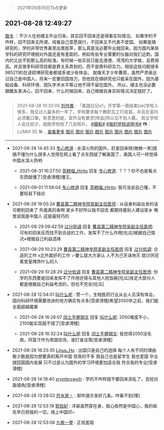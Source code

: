 > 2021年09月05日15点更新
<link rel="stylesheet" href="https://cdn.jsdelivr.net/gh/taotie6/sampleJSON@main/css/photo_show.css">


 ## 2021-08-28 12:49:27 

 [㪚木](https://www.coolapk.com/feed/29587838?shareKey=YzM0ZDRmMDlmNjg3NjEzMTc4MzM~) ：不少人在劝楼主毕业归来。其实回不回来还是得看实际情况。
如果学的不咋样，回不回来无所谓，纯看自己意愿就行，不回来又不代表不爱国。
如果是搞研究的，学的非常优秀甚至出类拔萃，那么真是没必要毕业就回来。因为国内某些学科的研究环境相对外面还是有差距的，例如有些专业需要的仪器对我们近韵<!--break-->，国内的又达不到那么高的标准。有时候一些实验只能去港港、湾湾的大学做，且费用高。并且很多科研项目都是靠关系弄到的，而不是靠科研实力。相信这些问题很多985211的在读硕博研究者都或多或少有体会。
就像天才少年曹原，虽然严肃表达过自己是中国人，将来一定要回国效力，但他现在搞研究也只能呆在国外，因为基础设备、科研环境、团队学术水平等让他不得不留在国外。
所以，楼主也没必要跟酷友表决心，回不回来，什么时候回来，自己根据自身实际情况决定就好了。 

<div class="album">
<img class="img-item" src="" />
</div>

> 2021-08-28 10:32:05 
> [刘作鳳](https://www.coolapk.com/feed/29584657?shareKey=ZTUzOTMxNGVkZGNhNjEzMTc4MzM~) : 「美国日记α1」开学第一周结束[ok]学校人很多，我见过人最多的一年了。学校要求每个教职员工打疫苗，并且在室内必须戴口罩。有意思的是，室外没有要求[喷血]所以见不到人戴。  周五学校人会比较少，就跑学校拍了几张照片。 <a class="feed-link-tag" href="/t/摄影?type=0">#摄影#</a> <a class="feed-link-tag" href="/t/我的学校说明书?type=0">#我的学校说明书#</a> 📷：LUMIX S5 🛠️... <a href="">查看更多</a> 
[图片](http://image.coolapk.com/feed/2021/0828/10/3624736_51f52fc7_7908_9224@2000x3000.jpeg)
[图片](http://image.coolapk.com/feed/2021/0828/10/3624736_5fec69cc_7908_9226@1967x2951.jpeg)
[图片](http://image.coolapk.com/feed/2021/0828/10/3624736_7abc76a3_7908_9228@2000x3000.jpeg)
[图片](http://image.coolapk.com/feed/2021/0828/10/3624736_713e9236_7908_923@1940x2909.jpeg)
[图片](http://image.coolapk.com/feed/2021/0828/10/3624736_5fd7f083_7908_9232@3000x2000.jpeg)
[图片](http://image.coolapk.com/feed/2021/0828/10/3624736_3942117e_7908_9234@2000x3000.jpeg)
[图片](http://image.coolapk.com/feed/2021/0828/10/3624736_a24297b0_7908_9236@2000x3000.jpeg)
[图片](http://image.coolapk.com/feed/2021/0828/10/3624736_e8be2f6c_7908_9238@1903x2855.jpeg)
[图片](http://image.coolapk.com/feed/2021/0828/10/3624736_56e53e01_7908_924@1974x2961.jpeg)

 ------- 

- 2021-08-28 14:45:33 [专心修道](uid=3218687) : 水深火热的国外，赶紧回来呀[微微一笑]就搞不懂为什么很多人觉得在网上看了点东西就了解美国了，美国人可一样觉得中国水深火热哟 

    - 2021-08-31 16:27:50 [茶糕喵_Hirito](uid=892986) 回复 [专心修道](uid=3218687): ？？？你不也是看点东西就懂了[受虐滑稽]懂王。 

    - 2021-09-01 11:58:04 [专心修道](uid=3218687) 回复 [茶糕喵_Hirito](uid=892986): 我可没说自己懂，不要轻易下结论 

- 2021-08-28 19:05:24 [曹县第二精神专院吴副主任医师](uid=9847309) : 从自身利益出发的话  可都别回来了   外面真的香啊
家乡不好所以我不回去   都期待着别人建设家乡 嘴里说我是中国人 这是最轻巧的 

    - 2021-08-29 09:42:59 [过分低调](uid=2099377) 回复 [曹县第二精神专院吴副主任医师](uid=9847309): 可有的回来反而找不到合适的工作，发挥不了什么作用[吃瓜]根据自己情况≠根据自己利益选择 

    - 2021-08-29 10:23:29 [曹县第二精神专院吴副主任医师](uid=9847309) 回复 [过分低调](uid=2099377): 合适的工作 x比外面好的工作 ✓要么就大方承认 人不为己天诛地灭  就讨厌冠冕堂皇掩饰什么的人 

    - 2021-08-29 10:28:29 [过分低调](uid=2099377) 回复 [曹县第二精神专院吴副主任医师](uid=9847309): 你学的东西要是回来发挥不了作用还得与其他人抢饭碗[吃瓜]肯定大部分人都是根据自己利益考虑的，但也不完全[吃瓜] 

- 2021-08-28 12:54:01 [叫什么呢](uid=860840) : 赞一个，生物医药行业从业人员深有体会，国内科研环境需要改进的地方确实有点多[受虐滑稽]希望2050年之前，我们能全面超越霉果 

    - 2021-08-28 16:26:07 [闰土手握钢叉](uid=3177928) 回复 [叫什么呢](uid=860840): 2050难度不小，2100能实现就不错了[受虐滑稽] 

    - 2021-08-28 16:32:24 [叫什么呢](uid=860840) 回复 [闰土手握钢叉](uid=3177928): 我觉得2050没毛病，阿富汗作为帝国坟场，谁打谁没落[受虐滑稽] 

- 2021-08-28 16:25:35 [Linus_Ho](uid=1590136) : 出国只是自己的选择 每个人有不同的理由 极少数是因为想要真的离开中国 但真的不多 我自己也是留学生 我也爱国 毕业就回国国内发展 只不过是认为国外的学习环境更加适合我 符合我的专业[受虐滑稽] 

- 2021-08-28 14:18:40 [xrymbrxwyjh](uid=1710564) : 学的不咋样就不要回来添乱了，去挖对面墙角[受虐滑稽] 

- 2021-08-28 13:28:02 [开水哥丶](uid=608451) : 邮件提示发好几条。咋看不到[噗] 

- 2021-08-28 12:53:19 [郭伯紀](uid=2859803) : 洋装虽然穿在身，我心依然是中国心，我的祖先早已把我的一切，烙上中国印~ 

- 2021-08-28 12:53:08 [九歌一梦](uid=1071546) : 正视差距 

